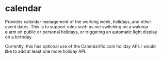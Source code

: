# calendar

Provides calendar management of the working week, holidays, and other event dates.
This is to support rules such as not switching on a wakeup alarm on public or personal holidays, or triggering an automatic light display on a birthday.

Currently, this has optional use of the Calendarific.com holiday API. I would like to add at least one more holiday API.

